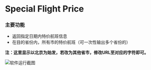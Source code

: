 # Special Flight Price


### 主要功能

- 返回指定日期内特价航班信息
- 在目的省份内，所有市的特价航班（可一次性输出多个省份的）



**注：这里显示以北京为始发，若改为其他省市，修改URL至对应的字符即可。**



![软件运行截图](https://github.com/potterhere/SpecialFlightPrice/blob/master/img/runstatus.jpg)
